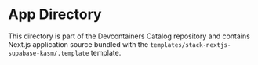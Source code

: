 # App Directory

This directory is part of the Devcontainers Catalog repository and contains Next.js application source bundled with the `templates/stack-nextjs-supabase-kasm/.template` template.

